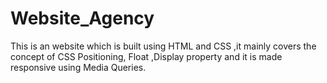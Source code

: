 # Website_Agency
This is  an  website which is built using HTML and CSS  ,it mainly covers the concept of CSS Positioning,  Float ,Display  property and it is  made  responsive using Media Queries.
